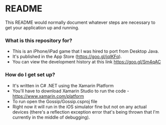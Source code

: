 # README #

This README would normally document whatever steps are necessary to get your application up and running.

### What is this repository for? ###

* This is an iPhone/iPad game that I was hired to port from Desktop Java.
* It's published in the App Store (https://goo.gl/jqIKFq).
* You can view the development history at this link https://goo.gl/Sm4qAC

### How do I get set up? ###

* It's written in C# .NET using the Xamarin Platform
* You'll have to download Xamarin Studio to run the code - https://www.xamarin.com/platform
* To run open the Gossip/Gossip.csproj file
* Right now it will run in the iOS simulator fine but not on any actual devices (there's a reflection exception error that's being thrown that I'm currently in the middle of debugging).